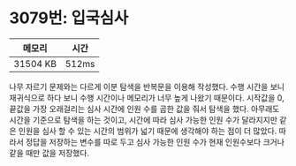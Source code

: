 # 3079번: 입국심사

| 메모리 | 시간 |
| --- | --- |
| 31504 KB | 512ms |

나무 자르기 문제와는 다르게 이분 탐색을 반복문을 이용해 작성했다. 수행 시간을 보니 재귀식으로 하다 보니 수행 시간이나 메모리가 너무 높게 나왔기 때문이다. 시작값을 0, 끝값을 가장 오래걸리는 심사 시간에 인원 수를 곱한 값을 줘서 탐색을 했다. 아무래도 시간을 기준으로 탐색을 하는 것이고, 시간에 따라 심사 가능한 인원 수가 달라지지만 같은 인원을 심사 할 수 있는 시간의 범위가 넓기 때문에 생각해야 하는 점이 더 많았다. 따라서 정답을 저장하는 변수를 따로 두고 심사 가능한 인원 수가 현재 인원수보다 크거나 같을 때만 값을 저장했다.